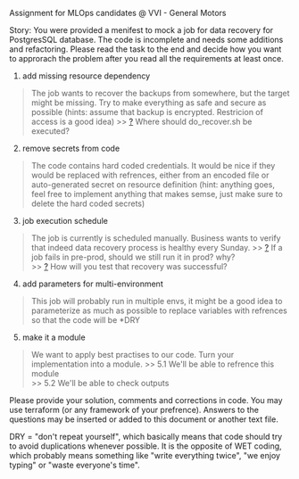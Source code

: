 Assignment for MLOps candidates @ VVI - General Motors

Story:
You were provided a menifest to mock a job for data recovery for PostgresSQL database. The code is incomplete and needs some additions and refactoring. Please read the task to the end and decide how you want to approrach the problem after you read all the requirements at least once.

1. add missing resource dependency 
> The job wants to recover the backups from somewhere, but the target might be missing. Try to make everything as safe and secure as possible (hints: assume that backup is encrypted. Restricion of access is a good idea)
    >> [?]() Where should do_recover.sh be executed?

2. remove secrets from code
> The code contains hard coded credentials. It would be nice if they would be replaced with refrences, either from an encoded file or auto-generated secret on resource definition (hint: anything goes, feel free to implement anything that makes semse, just make sure to delete the hard coded secrets)

3. job execution schedule
> The job is currently is scheduled manually. Business wants to verify that indeed data recovery process is healthy every Sunday.
    >> [?]() If a job fails in pre-prod, should we still run it in prod? why?  
    >> [?]() How will you test that recovery was successful?

4. add parameters for multi-environment
> This job will probably run in multiple envs, it might be a good idea to parameterize as much as possible to replace variables with refrences so that the code will be *DRY

5. make it a module
>We want to apply best practises to our code. Turn your implementation into a module.
    >> 5.1 We'll be able to refrence this module  
    >> 5.2 We'll be able to check outputs 


Please provide your solution, comments and corrections in code. You may use terraform (or any framework of your prefrence).
Answers to the questions may be inserted or added to this document or another text file.

DRY = "don't repeat yourself", which basically means that code should try to avoid duplications whenever possible. It is the opposite of WET coding, which probably means something like "write everything twice", "we enjoy typing" or "waste everyone's time".
